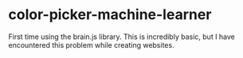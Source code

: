 # color-picker-machine-learner
First time using the brain.js library. This is incredibly basic, but I have encountered this problem while creating websites. 

